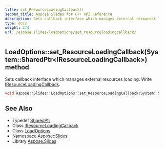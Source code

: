 ```yaml
---
title: set_ResourceLoadingCallback()
second_title: Aspose.Slides for C++ API Reference
description: Sets callback interface which manages external resources loading. Write IResourceLoadingCallback.
type: docs
weight: 274
url: /aspose.slides/loadoptions/set_resourceloadingcallback/
---
```

## LoadOptions::set_ResourceLoadingCallback(System::SharedPtr\<IResourceLoadingCallback\>) method


Sets callback interface which manages external resources loading. Write [IResourceLoadingCallback](../../iresourceloadingcallback/).

```cpp
void Aspose::Slides::LoadOptions::set_ResourceLoadingCallback(System::SharedPtr<IResourceLoadingCallback> value) override
```

## See Also

* Typedef [SharedPtr](../../../system/sharedptr/)
* Class [IResourceLoadingCallback](../../iresourceloadingcallback/)
* Class [LoadOptions](../)
* Namespace [Aspose::Slides](../../)
* Library [Aspose.Slides](../../../)